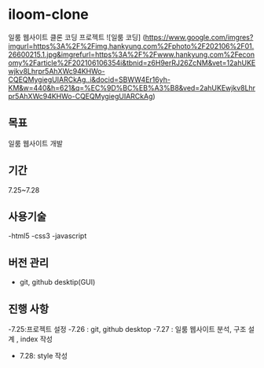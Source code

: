 # iloom-clone
일룸 웹사이트 클론 코딩 프로젝트
![일룸 코딩] (https://www.google.com/imgres?imgurl=https%3A%2F%2Fimg.hankyung.com%2Fphoto%2F202106%2F01.26600215.1.jpg&imgrefurl=https%3A%2F%2Fwww.hankyung.com%2Feconomy%2Farticle%2F202106106354i&tbnid=z6H9erRJ26ZcNM&vet=12ahUKEwjkv8Lhrpr5AhXWc94KHWo-CQEQMygiegUIARCkAg..i&docid=SBWW4Er16yh-KM&w=440&h=621&q=%EC%9D%BC%EB%A3%B8&ved=2ahUKEwjkv8Lhrpr5AhXWc94KHWo-CQEQMygiegUIARCkAg)

## 목표

일룸 웹사이트 개발

## 기간
7.25~7.28

## 사용기술

-html5
-css3
-javascript

## 버전 관리
- git, github desktip(GUI)

## 진행 사항
-7.25:프로젝트 설정
-7.26 : git, github desktop
-7.27 : 일룸 웹사이트 분석, 구조 설계 , index 작성
- 7.28: style 작성
